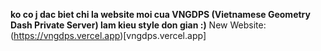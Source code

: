 **ko co j dac biet chi la website moi cua VNGDPS (Vietnamese Geometry Dash Private Server) lam kieu style don gian :)**
New Website: (https://vngdps.vercel.app)[vngdps.vercel.app]
